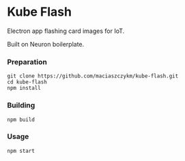 # Kube Flash
Electron app flashing card images for IoT.

Built on Neuron boilerplate.

### Preparation

    git clone https://github.com/maciaszczykm/kube-flash.git
    cd kube-flash
    npm install

### Building

    npm build

### Usage

    npm start